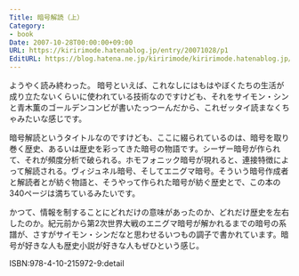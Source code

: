 ```yaml
---
Title: 暗号解読（上）
Category:
- book
Date: 2007-10-28T00:00:00+09:00
URL: https://kiririmode.hatenablog.jp/entry/20071028/p1
EditURL: https://blog.hatena.ne.jp/kiririmode/kiririmode.hatenablog.jp/atom/entry/8454420450078216406
---
```



ようやく読み終わった。
暗号といえば、これなしにはもはやぼくたちの生活が成り立たないくらいに使われている技術なのですけども、それをサイモン・シンと青木薫のゴールデンコンビが書いたっつーんだから、これゼッタイ読まなくちゃみたいな感じです。


暗号解読というタイトルなのですけども、ここに綴られているのは、暗号を取り巻く歴史、あるいは歴史を彩ってきた暗号の物語です。シーザー暗号が作られて、それが頻度分析で破られる。ホモフォニック暗号が現れると、連接特徴によって解読される。ヴィジュネル暗号、そしてエニグマ暗号。そういう暗号作成者と解読者とが紡ぐ物語と、そうやって作られた暗号が紡ぐ歴史とで、この本の340ページは満ちているみたいです。


かつて、情報を制することにどれだけの意味があったのか、どれだけ歴史を左右したのか。紀元前から第2次世界大戦のエニグマ暗号が解かれるまでの暗号の系譜が、さすがサイモン・シンだなと思わせるいつもの調子で書かれています。暗号が好きな人も歴史小説が好きな人もぜひという感じ。

ISBN:978-4-10-215972-9:detail
